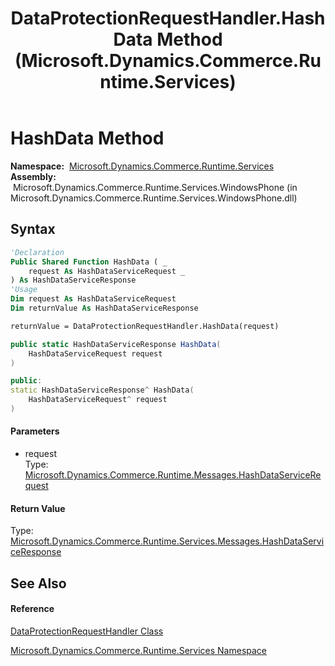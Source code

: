 ﻿---
title: DataProtectionRequestHandler.HashData Method  (Microsoft.Dynamics.Commerce.Runtime.Services)
TOCTitle: HashData Method
ms:assetid: M:Microsoft.Dynamics.Commerce.Runtime.Services.DataProtectionRequestHandler.HashData(Microsoft.Dynamics.Commerce.Runtime.Messages.HashDataServiceRequest)
ms:mtpsurl: https://technet.microsoft.com/en-us/library/microsoft.dynamics.commerce.runtime.services.dataprotectionrequesthandler.hashdata(v=AX.60)
ms:contentKeyID: 65317567
ms.date: 05/18/2015
mtps_version: v=AX.60
f1_keywords:
- Microsoft.Dynamics.Commerce.Runtime.Services.DataProtectionRequestHandler.HashData
dev_langs:
- CSharp
- C++
- VB
---

# HashData Method

**Namespace:**  [Microsoft.Dynamics.Commerce.Runtime.Services](microsoft-dynamics-commerce-runtime-services-namespace.md)  
**Assembly:**  Microsoft.Dynamics.Commerce.Runtime.Services.WindowsPhone (in Microsoft.Dynamics.Commerce.Runtime.Services.WindowsPhone.dll)

## Syntax

``` vb
'Declaration
Public Shared Function HashData ( _
    request As HashDataServiceRequest _
) As HashDataServiceResponse
'Usage
Dim request As HashDataServiceRequest
Dim returnValue As HashDataServiceResponse

returnValue = DataProtectionRequestHandler.HashData(request)
```

``` csharp
public static HashDataServiceResponse HashData(
    HashDataServiceRequest request
)
```

``` c++
public:
static HashDataServiceResponse^ HashData(
    HashDataServiceRequest^ request
)
```

#### Parameters

  - request  
    Type: [Microsoft.Dynamics.Commerce.Runtime.Messages.HashDataServiceRequest](hashdataservicerequest-class-microsoft-dynamics-commerce-runtime-messages.md)  

#### Return Value

Type: [Microsoft.Dynamics.Commerce.Runtime.Services.Messages.HashDataServiceResponse](hashdataserviceresponse-class-microsoft-dynamics-commerce-runtime-services-messages.md)  

## See Also

#### Reference

[DataProtectionRequestHandler Class](dataprotectionrequesthandler-class-microsoft-dynamics-commerce-runtime-services.md)

[Microsoft.Dynamics.Commerce.Runtime.Services Namespace](microsoft-dynamics-commerce-runtime-services-namespace.md)

